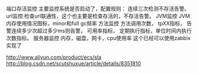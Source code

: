 端口存活监控         主要监控系统是否启动了，配置规则： 连续三次检测不存活告警。
url监控                  检查url联通性，这个也主要是检查存活的，不存活告警。
JVM监控                JVM内存使用情况图标，minor和full gc频率
方法监控                方法调用次数， tpXX指标，  告警连续多少次超过多少ms则告警， 可用率指标， 定期执行指标，单位时间内执行次数指标。
服务器监控            内存，磁盘，网卡，cpu使用率    这个已经可以使用zabbix实现了

http://www.aliyun.com/product/ecs/sla
http://blog.csdn.net/scutshuxue/article/details/8351810
